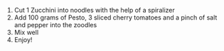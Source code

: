1. Cut 1 Zucchini into noodles with the help of a spiralizer
2. Add 100 grams of Pesto, 3 sliced cherry tomatoes and a pinch of salt and pepper into the zoodles
3. Mix well
4. Enjoy!